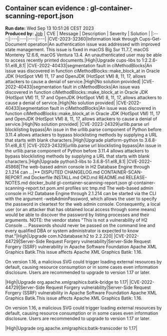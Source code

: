 ## Container scan evidence : gl-container-scanning-report.json
<strong>Run date:</strong> Wed Sep 13 10:51:26 CEST 2023
<br/><strong>Produced by:</strong> <a href="https://gitlab.ente.regione.emr.it/parer/okd/verifica-firma-eidas/-/jobs/122042">Job</a>
| CVE | Message | Description | Severity | Solution | 
|:---:|:---|:---|:---:|:---|
|CVE-2023-32360|Information leak through Cups-Get-Document operation|An authentication issue was addressed with improved state management. This issue is fixed in macOS Big Sur 11.7.7, macOS Monterey 12.6.6, macOS Ventura 13.4. An unauthenticated user may be able to access recently printed documents.|High|Upgrade cups-libs to 1:2.2.6-51.el8_8.1|
|CVE-2022-40433|segmentation fault in ciMethodBlocks|An issue was discovered in function ciMethodBlocks::make_block_at in Oracle JDK (HotSpot VM) 11, 17 and OpenJDK (HotSpot VM) 8, 11, 17, allows attackers to cause a denial of service.|High|No solution provided|
|CVE-2022-40433|segmentation fault in ciMethodBlocks|An issue was discovered in function ciMethodBlocks::make_block_at in Oracle JDK (HotSpot VM) 11, 17 and OpenJDK (HotSpot VM) 8, 11, 17, allows attackers to cause a denial of service.|High|No solution provided|
|CVE-2022-40433|segmentation fault in ciMethodBlocks|An issue was discovered in function ciMethodBlocks::make_block_at in Oracle JDK (HotSpot VM) 11, 17 and OpenJDK (HotSpot VM) 8, 11, 17, allows attackers to cause a denial of service.|High|No solution provided|
|CVE-2023-24329|urllib.parse url blocklisting bypass|An issue in the urllib.parse component of Python before 3.11.4 allows attackers to bypass blocklisting methods by supplying a URL that starts with blank characters.|High|Upgrade platform-python to 3.6.8-51.el8_8.1|
|CVE-2023-24329|urllib.parse url blocklisting bypass|An issue in the urllib.parse component of Python before 3.11.4 allows attackers to bypass blocklisting methods by supplying a URL that starts with blank characters.|High|Upgrade python3-libs to 3.6.8-51.el8_8.1|
|CVE-2022-45868|The web-based admin console in H2 Database Engine through 2.1.214 can ...|** DISPUTED CHANGELOG.md CONTAINER-SCAN-REPORT.md Dockerfile INSTALL.md OKD.md README.md RELEASE-NOTES.md docker_build gl-container-scanning-report.json gl-container-scanning-report.txt pom.xml profiles src tmp.md The web-based admin console in H2 Database Engine through 2.1.214 can be started via the CLI with the argument -webAdminPassword, which allows the user to specify the password in cleartext for the web admin console. Consequently, a local user (or an attacker that has obtained local access through some means) would be able to discover the password by listing processes and their arguments. NOTE: the vendor states "This is not a vulnerability of H2 Console ... Passwords should never be passed on the command line and every qualified DBA or system administrator is expected to know that."|High|Upgrade com.h2database:h2 to 2.2.220|
|CVE-2022-44729|Server-Side Request Forgery vulnerability|Server-Side Request Forgery (SSRF) vulnerability in Apache Software Foundation Apache XML Graphics Batik.This issue affects Apache XML Graphics Batik: 1.16.

On version 1.16, a malicious SVG could trigger loading external resources by default, causing resource consumption or in some cases even information disclosure. Users are recommended to upgrade to version 1.17 or later.

|High|Upgrade org.apache.xmlgraphics:batik-bridge to 1.17|
|CVE-2022-44729|Server-Side Request Forgery vulnerability|Server-Side Request Forgery (SSRF) vulnerability in Apache Software Foundation Apache XML Graphics Batik.This issue affects Apache XML Graphics Batik: 1.16.

On version 1.16, a malicious SVG could trigger loading external resources by default, causing resource consumption or in some cases even information disclosure. Users are recommended to upgrade to version 1.17 or later.

|High|Upgrade org.apache.xmlgraphics:batik-transcoder to 1.17|
